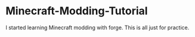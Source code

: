 # Minecraft-Modding-Tutorial
I started learning Minecraft modding with forge. This is all just for practice.
